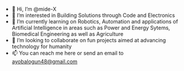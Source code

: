 - 👋 Hi, I’m @mide-X
- 👀 I’m interested in Building Solutions through Code and Electronics
- 🌱 I’m currently learning on Robotics, Automation and applications of Artificial Intelligence in areas such as Power and Energy Sytems, Biomedical Engineering as well as Agriculture
- 💞️ I’m looking to collaborate on fun projects aimed at advancing technology for humanity
- 📫 You can reach me here or send an email to ayobalogun48@gmail.com

<!---
mide-X/mide-X is a ✨ special ✨ repository because its `README.md` (this file) appears on your GitHub profile.
You can click the Preview link to take a look at your changes.
--->
